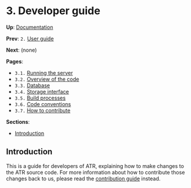 # 3. Developer guide

**Up**: [Documentation](.)

**Prev**: `2.` [User guide](user-guide)

**Next**: (none)

**Pages**:

* `3.1.` [Running the server](running-the-server)
* `3.2.` [Overview of the code](overview-of-the-code)
* `3.3.` [Database](database)
* `3.4.` [Storage interface](storage-interface)
* `3.5.` [Build processes](build-processes)
* `3.6.` [Code conventions](code-conventions)
* `3.7.` [How to contribute](how-to-contribute)

**Sections**:

* [Introduction](#introduction)

## Introduction

This is a guide for developers of ATR, explaining how to make changes to the ATR source code. For more information about how to contribute those changes back to us, please read the [contribution guide](how-to-contribute) instead.
